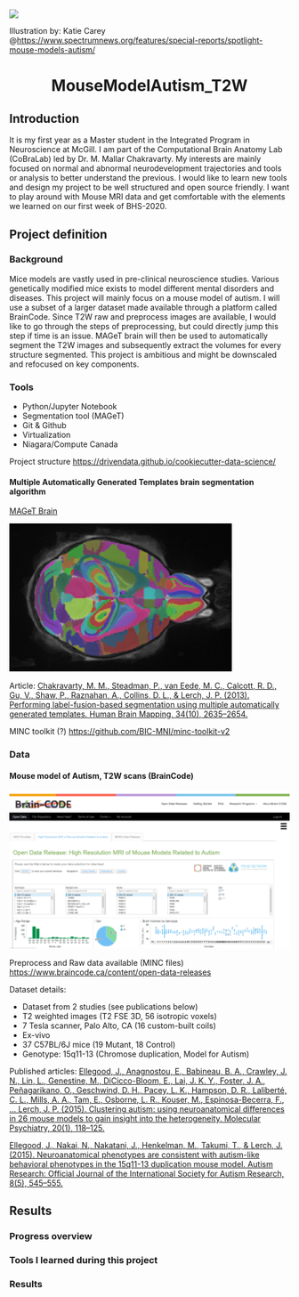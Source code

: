 <img align="center" src="https://s3.amazonaws.com/spectrumnews-web-assets/uploads/2018/02/Spectrum_SpecialReport_Mice_LandingPage_FINAL_3-1.jpg">

Illustration by: Katie Carey @https://www.spectrumnews.org/features/special-reports/spotlight-mouse-models-autism/

<h1 align='center'> MouseModelAutism_T2W </h1>

<h2> Introduction </h2>
It is my first year as a Master student in the Integrated Program in Neuroscience at McGill. I am part of the Computational Brain Anatomy Lab (CoBraLab) led by Dr. M. Mallar Chakravarty. My interests are mainly focused on normal and abnormal neurodevelopment trajectories and tools or analysis to better understand the previous. I would like to learn new tools and design my project to be well structured and open source friendly. I want to play around with Mouse MRI data and get comfortable with the elements we learned on our first week of BHS-2020.  

<h2> Project definition </h2>
<h3> Background </h3>

Mice models are vastly used in pre-clinical neuroscience studies. Various genetically modified mice exists to model different mental disorders and diseases. This project will mainly focus on a mouse model of autism. I will use a subset of a larger dataset made available through a platform called BrainCode. Since T2W raw and preprocess images are available, I would like to go through the steps of preprocessing, but could directly jump this step if time is an issue.  MAGeT brain will then be used to automatically segment the T2W images and subsequently extract the volumes for every structure segmented.
This project is ambitious and might be downscaled and refocused on key components.

<h3> Tools </h3>

- Python/Jupyter Notebook
- Segmentation tool (MAGeT)
- Git & Github
- Virtualization
- Niagara/Compute Canada

Project structure
https://drivendata.github.io/cookiecutter-data-science/

<h4> Multiple Automatically Generated Templates brain segmentation algorithm </h4> 

[MAGeT Brain](https://github.com/CobraLab/documentation/wiki/MAGeTBrain)

<img src="/images/MAGeTBrain_Mouse.png" width="400">

Article:
[Chakravarty, M. M., Steadman, P., van Eede, M. C., Calcott, R. D., Gu, V., Shaw, P., Raznahan, A., Collins, D. L., & Lerch, J. P. (2013). Performing label-fusion-based segmentation using multiple automatically generated templates. Human Brain Mapping, 34(10), 2635–2654.](https://onlinelibrary.wiley.com/doi/epdf/10.1002/hbm.22092)

MINC toolkit (?)
https://github.com/BIC-MNI/minc-toolkit-v2

<h3> Data </h3>

<h4>Mouse model of Autism, T2W scans (BrainCode)</h4>

![Brain_CODE](/images/Brain-CODE.PNG)

Preprocess and Raw data available (MINC files)
https://www.braincode.ca/content/open-data-releases

Dataset details:
- Dataset from 2 studies (see publications below)
- T2 weighted images (T2 FSE 3D, 56 isotropic voxels)
- 7 Tesla scanner, Palo Alto, CA (16 custom-built coils)
- Ex-vivo
- 37 C57BL/6J mice (19 Mutant, 18 Control)
- Genotype: 15q11-13 (Chromose duplication, Model for Autism)

Published articles:
[Ellegood, J., Anagnostou, E., Babineau, B. A., Crawley, J. N., Lin, L., Genestine, M., DiCicco-Bloom, E., Lai, J. K. Y., Foster, J. A., Peñagarikano, O., Geschwind, D. H., Pacey, L. K., Hampson, D. R., Laliberté, C. L., Mills, A. A., Tam, E., Osborne, L. R., Kouser, M., Espinosa-Becerra, F., … Lerch, J. P. (2015). Clustering autism: using neuroanatomical differences in 26 mouse models to gain insight into the heterogeneity. Molecular Psychiatry, 20(1), 118–125.](https://pubmed.ncbi.nlm.nih.gov/25199916/)

[Ellegood, J., Nakai, N., Nakatani, J., Henkelman, M., Takumi, T., & Lerch, J. (2015). Neuroanatomical phenotypes are consistent with autism-like behavioral phenotypes in the 15q11-13 duplication mouse model. Autism Research: Official Journal of the International Society for Autism Research, 8(5), 545–555.](https://onlinelibrary.wiley.com/doi/abs/10.1002/aur.1469)

<h2> Results </h2>

<h3> Progress overview </h3>

<h3> Tools I learned during this project </h3>

<h3> Results </h3>


